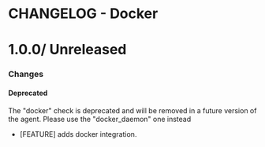 # CHANGELOG - Docker

1.0.0/ Unreleased
==================

### Changes

#### Deprecated

The "docker" check is deprecated and will be removed in a future version of the agent. Please use the "docker_daemon" one instead

* [FEATURE] adds docker integration.
